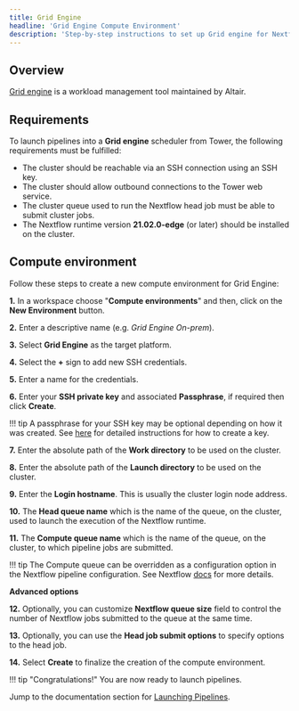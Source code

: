 ```yaml
---
title: Grid Engine
headline: 'Grid Engine Compute Environment'
description: 'Step-by-step instructions to set up Grid engine for Nextflow Tower.'
---
```

## Overview

[Grid engine](https://www.altair.com/grid-engine/) is a workload management tool maintained by Altair.

## Requirements

To launch pipelines into a **Grid engine** scheduler from Tower, the following requirements must be fulfilled:

* The cluster should be reachable via an SSH connection using an SSH key.
* The cluster should allow outbound connections to the Tower web service.
* The cluster queue used to run the Nextflow head job must be able to submit cluster jobs.
* The Nextflow runtime version **21.02.0-edge** (or later) should be installed on the cluster.


## Compute environment

Follow these steps to create a new compute environment for Grid Engine:

**1.** In a workspace choose "**Compute environments**" and then, click on the **New Environment** button.

**2.** Enter a descriptive name (e.g. *Grid Engine On-prem*).

**3.** Select **Grid Engine** as the target platform.

**4.** Select the **+** sign to add new SSH credentials.

**5.** Enter a name for the credentials.

**6.** Enter your **SSH private key** and associated **Passphrase**, if required then click **Create**.

!!! tip 
    A passphrase for your SSH key may be optional depending on how it was created. See [here](https://docs.github.com/en/free-pro-team@latest/github/authenticating-to-github/generating-a-new-ssh-key-and-adding-it-to-the-ssh-agent) for detailed instructions for how to create a key.

**7.** Enter the absolute path of the **Work directory** to be used on the cluster.

**8.** Enter the absolute path of the **Launch directory** to be used on the cluster.

**9.** Enter the **Login hostname**. This is usually the cluster login node address.

**10.** The **Head queue name** which is the name of the queue, on the cluster, used to launch the execution of the Nextflow runtime.

**11.** The **Compute queue name** which is the name of the queue, on the cluster, to which pipeline jobs are submitted.

!!! tip 
    The Compute queue can be overridden as a configuration option in the Nextflow pipeline configuration. See Nextflow [docs](https://www.nextflow.io/docs/latest/process.html#queue) for more details.

**Advanced options**

**12.** Optionally, you can customize **Nextflow queue size** field to control the number of Nextflow jobs submitted to the queue at the same time.

**13.** Optionally, you can use the **Head job submit options** to  specify options to the head job.

**14.** Select **Create** to finalize the creation of the compute environment.

!!! tip "Congratulations!" 
    You are now ready to launch pipelines.

Jump to the documentation section for [Launching Pipelines](../../launch/launchpad/).
